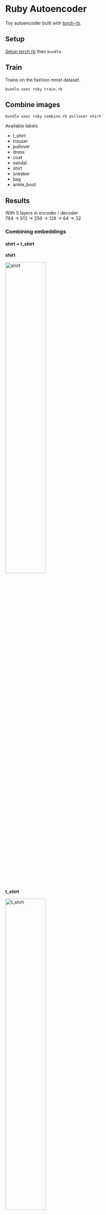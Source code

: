 # Ruby Autoencoder

Toy autoencoder built with [torch-rb](https://github.com/ankane/torch.rb).

## Setup
[Setup torch rb](https://github.com/ankane/torch.rb?tab=readme-ov-file#installation) then
`bundle`.

## Train
Trains on the fashion mnist dataset.

```
bundle exec ruby train.rb
```

## Combine images
```
bundle exec ruby combine.rb pullover shirt
```

Available labels

- t_shirt
- trouser
- pullover
- dress
- coat
- sandal
- shirt
- sneaker
- bag
- ankle_boot

## Results
With 5 layers in encoder / decoder  
784 -> 512 -> 256 -> 128 -> 64 -> 32

### Combining embeddings
#### shirt + t_shirt
**shirt**

<img src="docs/bafpjy--shirt-a.png" alt="shirt" width="50%">

**t_shirt**

<img src="docs/bafpjy--t_shirt-b.png" alt="t_shirt" width="50%">

**combined**

<img src="docs/bafpjy--combined-shirt-t_shirt.png" alt="combined" width="50%">

### sandal + sneaker
**sandal**

<img src="docs/ienzlu--sandal-a.png" alt="sandal" width="50%">

**sneaker**

<img src="docs/ienzlu--sneaker-b.png" alt="sneaker" width="50%">

**combined**

<img src="docs/ienzlu--combined-sandal-sneaker.png" alt="combined" width="50%">

### trouser + pullover
**trouser**

<img src="docs/wkrzbs--trouser-a.png" alt="trouser" width="50%">

**pullover**

<img src="docs/wkrzbs--pullover-b.png" alt="pullover" width="50%">

**combined**

<img src="docs/wkrzbs--combined-trouser-pullover.png" alt="combined" width="50%">

## Reconstruction
### Shirt
**original**

<img src="docs/umcwvt--original_shirt.png" alt="original" width="50%" />

**reconstructed**

<img src="docs/umcwvt--reconstructed_shirt.png" alt="reconstructed" width="50%" />

## TODO
Try out a convolutional network for the auto encoder, should improve output
quality.
